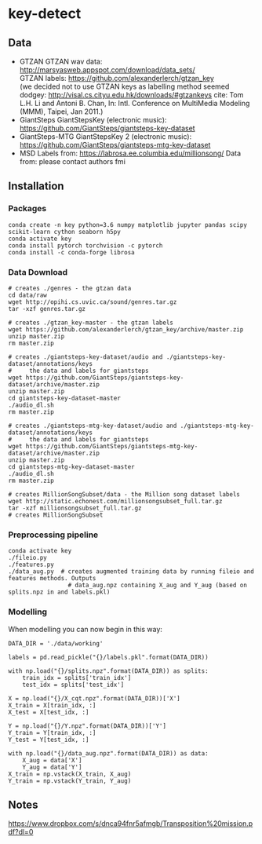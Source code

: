 # key-detect

## Data

* GTZAN
    GTZAN wav data: http://marsyasweb.appspot.com/download/data_sets/  
    GTZAN labels: https://github.com/alexanderlerch/gtzan_key  
    (we decided not to use GTZAN keys as labelling method seemed dodgey: 
    http://visal.cs.cityu.edu.hk/downloads/#gtzankeys cite: Tom L.H. Li 
    and Antoni B. Chan, In: Intl. Conference on MultiMedia Modeling (MMM), 
    Taipei, Jan 2011.)  
* GiantSteps
    GiantStepsKey (electronic music): https://github.com/GiantSteps/giantsteps-key-dataset
* GiantSteps-MTG
    GiantStepsKey 2 (electronic music): https://github.com/GiantSteps/giantsteps-mtg-key-dataset
* MSD
    Labels from: https://labrosa.ee.columbia.edu/millionsong/
    Data from: please contact authors fmi

## Installation

### Packages
```
conda create -n key python=3.6 numpy matplotlib jupyter pandas scipy scikit-learn cython seaborn h5py
conda activate key
conda install pytorch torchvision -c pytorch
conda install -c conda-forge librosa
```

### Data Download
```
# creates ./genres - the gtzan data
cd data/raw
wget http://opihi.cs.uvic.ca/sound/genres.tar.gz
tar -xzf genres.tar.gz

# creates ./gtzan_key-master - the gtzan labels
wget https://github.com/alexanderlerch/gtzan_key/archive/master.zip
unzip master.zip
rm master.zip

# creates ./giantsteps-key-dataset/audio and ./giantsteps-key-dataset/annotations/keys
#     the data and labels for giantsteps 
wget https://github.com/GiantSteps/giantsteps-key-dataset/archive/master.zip
unzip master.zip
cd giantsteps-key-dataset-master
./audio_dl.sh
rm master.zip

# creates ./giantsteps-mtg-key-dataset/audio and ./giantsteps-mtg-key-dataset/annotations/keys
#     the data and labels for giantsteps 
wget https://github.com/GiantSteps/giantsteps-mtg-key-dataset/archive/master.zip
unzip master.zip
cd giantsteps-mtg-key-dataset-master
./audio_dl.sh
rm master.zip

# creates MillionSongSubset/data - the Million song dataset labels
wget http://static.echonest.com/millionsongsubset_full.tar.gz
tar -xzf millionsongsubset_full.tar.gz
# creates MillionSongSubset
```

### Preprocessing pipeline
```
conda activate key
./fileio.py
./features.py
./data_aug.py  # creates augmented training data by running fileio and features methods. Outputs
                 # data_aug.npz containing X_aug and Y_aug (based on splits.npz in and labels.pkl)
```

### Modelling
When modelling you can now begin in this way:
```
DATA_DIR = './data/working'

labels = pd.read_pickle("{}/labels.pkl".format(DATA_DIR))

with np.load("{}/splits.npz".format(DATA_DIR)) as splits:
    train_idx = splits['train_idx']
    test_idx = splits['test_idx']

X = np.load("{}/X_cqt.npz".format(DATA_DIR))['X']
X_train = X[train_idx, :]
X_test = X[test_idx, :]

Y = np.load("{}/Y.npz".format(DATA_DIR))['Y']
Y_train = Y[train_idx, :]
Y_test = Y[test_idx, :]

with np.load("{}/data_aug.npz".format(DATA_DIR)) as data:
    X_aug = data['X']
    Y_aug = data['Y']
X_train = np.vstack(X_train, X_aug)
Y_train = np.vstack(Y_train, Y_aug)
```


## Notes
https://www.dropbox.com/s/dnca94fnr5afmgb/Transposition%20mission.pdf?dl=0
